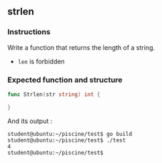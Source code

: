 ## strlen

### Instructions

Write a function that returns the length of a string.

- `len` is forbidden

### Expected function and structure

```go
func Strlen(str string) int {

}
```

And its output :

```console
student@ubuntu:~/piscine/test$ go build
student@ubuntu:~/piscine/test$ ./test
4
student@ubuntu:~/piscine/test$
```
